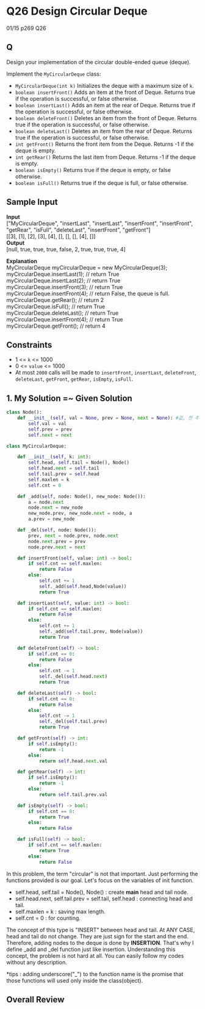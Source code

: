 # Q26 Design Circular Deque

01/15 p269 Q26

## Q

Design your implementation of the circular double-ended queue (deque).  

Implement the `MyCircularDeque` class:

- `MyCircularDeque(int k)` Initializes the deque with a maximum size of `k`.
- `boolean insertFront()` Adds an item at the front of Deque. Returns true if the operation is successful, or false otherwise.
- `boolean insertLast()` Adds an item at the rear of Deque. Returns true if the operation is successful, or false otherwise.
- `boolean deleteFront()` Deletes an item from the front of Deque. Returns true if the operation is successful, or false otherwise.
- `boolean deleteLast()` Deletes an item from the rear of Deque. Returns true if the operation is successful, or false otherwise.
- `int getFront()` Returns the front item from the Deque. Returns -1 if the deque is empty.
- `int getRear()` Returns the last item from Deque. Returns -1 if the deque is empty.
- `boolean isEmpty()` Returns true if the deque is empty, or false otherwise.
- `boolean isFull()` Returns true if the deque is full, or false otherwise.


## Sample Input 

__Input__  
["MyCircularDeque", "insertLast", "insertLast", "insertFront", "insertFront", "getRear", "isFull", "deleteLast", "insertFront", "getFront"]  
[[3], [1], [2], [3], [4], [], [], [], [4], []]  
__Output__  
[null, true, true, true, false, 2, true, true, true, 4]  

__Explanation__  
MyCircularDeque myCircularDeque = new MyCircularDeque(3);  
myCircularDeque.insertLast(1);  // return True  
myCircularDeque.insertLast(2);  // return True  
myCircularDeque.insertFront(3); // return True  
myCircularDeque.insertFront(4); // return False, the queue is full.  
myCircularDeque.getRear();      // return 2  
myCircularDeque.isFull();       // return True  
myCircularDeque.deleteLast();   // return True  
myCircularDeque.insertFront(4); // return True  
myCircularDeque.getFront();     // return 4  

## Constraints

- 1 <= `k` <= 1000
- 0 <= `value` <= 1000
- At most `2000` calls will be made to `insertFront`, `insertLast`, `deleteFront`, `deleteLast`, `getFront`, `getRear`, `isEmpty`, `isFull`.

## 1. My Solution =~ Given Solution

```py
class Node():
    def __init__(self, val = None, prev = None, next = None): #값, 전 주소, 다음 주소
        self.val = val
        self.prev = prev
        self.next = next

class MyCircularDeque:

    def __init__(self, k: int):
        self.head, self.tail = Node(), Node()
        self.head.next = self.tail
        self.tail.prev = self.head
        self.maxlen = k
        self.cnt = 0

    def _add(self, node: Node(), new_node: Node()):
        a = node.next
        node.next = new_node
        new_node.prev, new_node.next = node, a
        a.prev = new_node

    def _del(self, node: Node()):
        prev, next = node.prev, node.next
        node.next.prev = prev
        node.prev.next = next

    def insertFront(self, value: int) -> bool:
        if self.cnt == self.maxlen:
            return False
        else:
            self.cnt += 1
            self._add(self.head,Node(value))
            return True

    def insertLast(self, value: int) -> bool:
        if self.cnt == self.maxlen:
            return False
        else:
            self.cnt += 1
            self._add(self.tail.prev, Node(value))
            return True

    def deleteFront(self) -> bool:
        if self.cnt == 0:
            return False
        else:
            self.cnt -= 1
            self._del(self.head.next)
            return True

    def deleteLast(self) -> bool:
        if self.cnt == 0:
            return False
        else:
            self.cnt -= 1
            self._del(self.tail.prev)
            return True

    def getFront(self) -> int:
        if self.isEmpty():
            return -1
        else:
            return self.head.next.val

    def getRear(self) -> int:
        if self.isEmpty():
            return -1
        else:
            return self.tail.prev.val

    def isEmpty(self) -> bool:
        if self.cnt == 0:
            return True
        else:
            return False        

    def isFull(self) -> bool:
        if self.cnt == self.maxlen:
            return True
        else:
            return False
```

In this problem, the term "circular" is not that important. Just performing the functions provided is our goal. Let's focus on the variables of init function.

- self.head, self.tail = Node(), Node() : create __main__ head and tail node.
- self.head.next, self.tail.prev = self.tail, self.head : connecting head and tail.
- self.maxlen = k : saving max length.
- self.cnt = 0 : for counting.

The concept of this type is "INSERT" between head and tail. At ANY CASE, head and tail do not change. They are just sign for the start and the end. Therefore, adding nodes to the deque is done by __INSERTION__. That's why I define _add and _del function just like insertion. Understanding this concept, the problem is not hard at all. You can easily follow my codes without any description.


*tips : adding underscore("_") to the function name is the promise that those functions will used only inside the class(object).

## Overall Review

